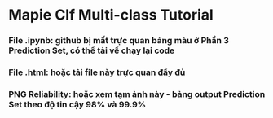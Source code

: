 # Mapie Clf Multi-class Tutorial 
### File .ipynb: github bị mất trực quan bảng màu ở Phần 3 Prediction Set, có thể tải về chạy lại code
### File .html: hoặc tải file này trực quan đầy đủ
### PNG Reliability: hoặc xem tạm ảnh này - bảng output Prediction Set theo độ tin cậy 98% và 99.9%
